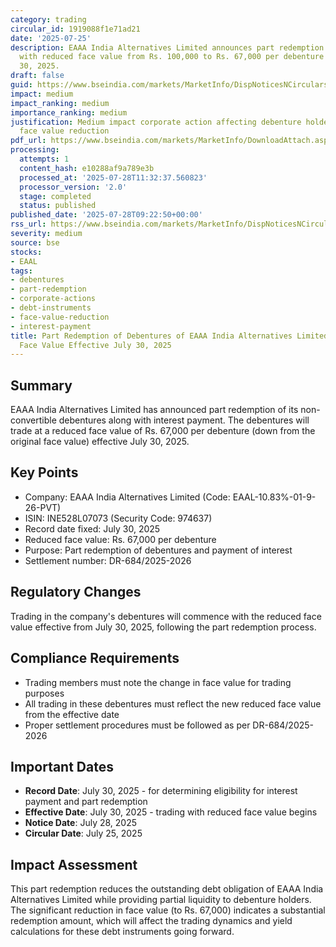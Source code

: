 ```yaml
---
category: trading
circular_id: 1919088f1e71ad21
date: '2025-07-25'
description: EAAA India Alternatives Limited announces part redemption of debentures
  with reduced face value from Rs. 100,000 to Rs. 67,000 per debenture effective July
  30, 2025.
draft: false
guid: https://www.bseindia.com/markets/MarketInfo/DispNoticesNCirculars.aspx?Noticeid={2CE09DE5-3357-4C60-A251-FA3FD377D5B4}&noticeno=20250728-13&dt=07/28/2025&icount=13&totcount=26&flag=0
impact: medium
impact_ranking: medium
importance_ranking: medium
justification: Medium impact corporate action affecting debenture holders with significant
  face value reduction
pdf_url: https://www.bseindia.com/markets/MarketInfo/DownloadAttach.aspx?id=20250728-13&attachedId=
processing:
  attempts: 1
  content_hash: e10288af9a789e3b
  processed_at: '2025-07-28T11:32:37.560823'
  processor_version: '2.0'
  stage: completed
  status: published
published_date: '2025-07-28T09:22:50+00:00'
rss_url: https://www.bseindia.com/markets/MarketInfo/DispNoticesNCirculars.aspx?Noticeid={2CE09DE5-3357-4C60-A251-FA3FD377D5B4}&noticeno=20250728-13&dt=07/28/2025&icount=13&totcount=26&flag=0
severity: medium
source: bse
stocks:
- EAAL
tags:
- debentures
- part-redemption
- corporate-actions
- debt-instruments
- face-value-reduction
- interest-payment
title: Part Redemption of Debentures of EAAA India Alternatives Limited - Reduced
  Face Value Effective July 30, 2025
---
```


## Summary

EAAA India Alternatives Limited has announced part redemption of its non-convertible debentures along with interest payment. The debentures will trade at a reduced face value of Rs. 67,000 per debenture (down from the original face value) effective July 30, 2025.

## Key Points

- Company: EAAA India Alternatives Limited (Code: EAAL-10.83%-01-9-26-PVT)
- ISIN: INE528L07073 (Security Code: 974637)
- Record date fixed: July 30, 2025
- Reduced face value: Rs. 67,000 per debenture
- Purpose: Part redemption of debentures and payment of interest
- Settlement number: DR-684/2025-2026

## Regulatory Changes

Trading in the company's debentures will commence with the reduced face value effective from July 30, 2025, following the part redemption process.

## Compliance Requirements

- Trading members must note the change in face value for trading purposes
- All trading in these debentures must reflect the new reduced face value from the effective date
- Proper settlement procedures must be followed as per DR-684/2025-2026

## Important Dates

- **Record Date**: July 30, 2025 - for determining eligibility for interest payment and part redemption
- **Effective Date**: July 30, 2025 - trading with reduced face value begins
- **Notice Date**: July 28, 2025
- **Circular Date**: July 25, 2025

## Impact Assessment

This part redemption reduces the outstanding debt obligation of EAAA India Alternatives Limited while providing partial liquidity to debenture holders. The significant reduction in face value (to Rs. 67,000) indicates a substantial redemption amount, which will affect the trading dynamics and yield calculations for these debt instruments going forward.